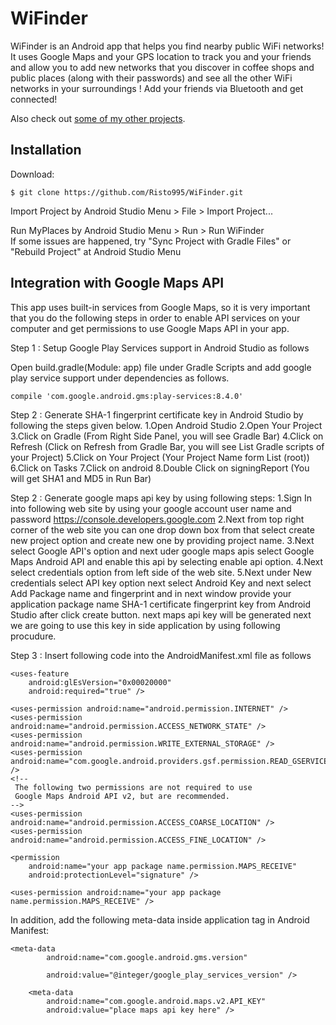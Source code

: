 # WiFinder

WiFinder is an Android app that helps you find nearby public WiFi networks! It uses Google Maps and your GPS location to track you and your friends and allow you to add new networks that you discover in coffee shops and public places (along with their passwords) and see all the other WiFi networks in your surroundings ! Add your friends via Bluetooth and get connected!

Also check out [some of my other projects](https://github.com/Risto995).

## Installation

Download:

    $ git clone https://github.com/Risto995/WiFinder.git

Import Project by Android Studio Menu > File > Import Project...

Run MyPlaces by Android Studio Menu > Run > Run WiFinder  
If some issues are happened, try "Sync Project with Gradle Files" or "Rebuild Project" at Android Studio Menu

## Integration with Google Maps API

This app uses built-in services from Google Maps, so it is very important that you do the following steps in order to enable API services on your computer and get permissions to use Google Maps API in your app.

Step 1 : Setup Google Play Services support in Android Studio as follows

Open build.gradle(Module: app) file under Gradle Scripts and add google play service support under dependencies as follows.

    compile 'com.google.android.gms:play-services:8.4.0'

Step 2 : Generate SHA-1 fingerprint certificate key in Android Studio by following the steps given 
              below.
1.Open Android Studio
2.Open Your Project
3.Click on Gradle (From Right Side Panel, you will see Gradle Bar)
4.Click on Refresh (Click on Refresh from Gradle Bar, you will see List Gradle scripts of your Project)
5.Click on Your Project (Your Project Name form List (root))
6.Click on Tasks
7.Click on android
8.Double Click on signingReport (You will get SHA1 and MD5 in Run Bar)

Step 2 : Generate google maps api key by using following steps:
1.Sign In into following web site by using your google account user name and password https://console.developers.google.com
2.Next from top right corner of the web site you can one drop down box from that select create new project option and create new one by providing project name. 
3.Next select Google API's option and next uder google maps apis select Google Maps Android API and enable this api by selecting enable api option.
4.Next select credentials option from left side of the web site.
5.Next under New credentials select API key option next select Android Key and next select Add Package name and fingerprint and in next window provide your application package name SHA-1 certificate fingerprint key from Android Studio after click create button. next maps api  key will be generated next we are going to use this key in side application by using following procudure.

Step 3 : Insert following code into the AndroidManifest.xml file as follows

    <uses-feature
        android:glEsVersion="0x00020000"
        android:required="true" />

    <uses-permission android:name="android.permission.INTERNET" />
    <uses-permission android:name="android.permission.ACCESS_NETWORK_STATE" />
    <uses-permission android:name="android.permission.WRITE_EXTERNAL_STORAGE" />
    <uses-permission android:name="com.google.android.providers.gsf.permission.READ_GSERVICES" />
    <!--
     The following two permissions are not required to use
     Google Maps Android API v2, but are recommended.
    -->
    <uses-permission android:name="android.permission.ACCESS_COARSE_LOCATION" />
    <uses-permission android:name="android.permission.ACCESS_FINE_LOCATION" />

    <permission
        android:name="your app package name.permission.MAPS_RECEIVE"
        android:protectionLevel="signature" />

    <uses-permission android:name="your app package name.permission.MAPS_RECEIVE" />

In addition, add the following meta-data inside application tag in Android Manifest:

    <meta-data
            android:name="com.google.android.gms.version"

            android:value="@integer/google_play_services_version" />

        <meta-data
            android:name="com.google.android.maps.v2.API_KEY"
            android:value="place maps api key here" />

